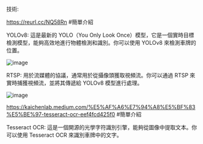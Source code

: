 技術:

https://reurl.cc/NQ58Rn #簡單介紹


YOLOv8: 這是最新的 YOLO（You Only Look Once）模型，它是一個實時目標檢測模型，能夠高效地進行物體檢測和識別。你可以使用 YOLOv8 來檢測車牌的位置。

![image](https://github.com/user-attachments/assets/352b3e96-b33c-417f-bb92-c1aca176cb1e)



RTSP: 用於流媒體的協議，通常用於從攝像頭獲取視頻流。你可以通過 RTSP 來實時捕獲視頻流，並將其傳遞給 YOLOv8 模型進行處理。

![image](https://github.com/user-attachments/assets/425a9d67-9b74-4bcb-882f-7b779c1a3f2c)


https://kaichenlab.medium.com/%E5%AF%A6%E7%94%A8%E5%BF%83%E5%BE%97-tesseract-ocr-eef4fcd425f0 #簡單介紹


Tesseract OCR: 這是一個開源的光學字符識別引擎，能夠從圖像中提取文本。你可以使用 Tesseract OCR 來識別車牌中的文字。

